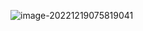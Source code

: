 ![image-20221219075819041](C:\Users\Administrator\AppData\Roaming\Typora\typora-user-images\image-20221219075819041.png)

